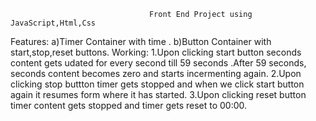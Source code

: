                                    Front End Project using JavaScript,Html,Css
Features:
        a)Timer Container with time .
         b)Button Container with start,stop,reset buttons.
Working:
1.Upon clicking start button seconds content gets udated for every second till 59 seconds .After 59 seconds, seconds content becomes zero and starts incermenting again.
2.Upon clicking stop buttton timer gets stopped and when we click start button again it resumes form where it has started.
3.Upon clicking reset button timer content gets stopped and timer gets reset to 00:00.
